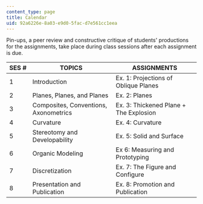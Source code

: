```yaml
---
content_type: page
title: Calendar
uid: 92a6226e-8a03-e9d0-5fac-d7e561cc1eea
---
```


Pin-ups, a peer review and constructive critique of students' productions for the assignments, take place during class sessions after each assignment is due.

| SES # | TOPICS | ASSIGNMENTS |
| --- | --- | --- |
| 1 | Introduction | Ex. 1: Projections of Oblique Planes |
| 2 | Planes, Planes, and Planes | Ex. 2: Planes |
| 3 | Composites, Conventions, Axonometrics | Ex. 3: Thickened Plane + The Explosion |
| 4 | Curvature | Ex. 4: Curvature |
| 5 | Stereotomy and Developability | Ex. 5: Solid and Surface |
| 6 | Organic Modeling | Ex 6: Measuring and Prototyping |
| 7 | Discretization | Ex. 7: The Figure and Configure |
| 8 | Presentation and Publication | Ex. 8: Promotion and Publication